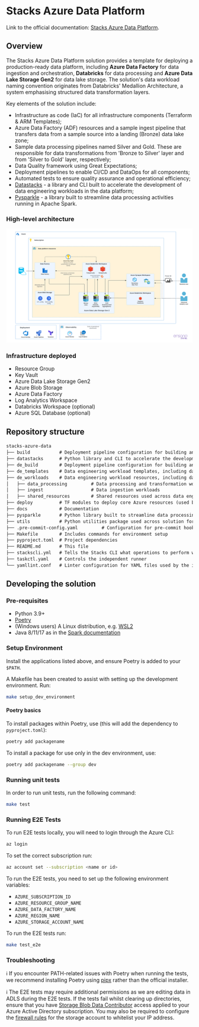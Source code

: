 # Stacks Azure Data Platform

Link to the official documentation:
[Stacks Azure Data Platform](https://stacks.amido.com/docs/workloads/azure/data/intro_data_azure).

## Overview

The Stacks Azure Data Platform solution provides a template for deploying a production-ready data
platform, including **Azure Data Factory** for data ingestion and orchestration, **Databricks** for
data processing and **Azure Data Lake Storage Gen2** for data lake storage. The solution's data
workload naming convention originates from Databricks' Medallion Architecture, a system emphasising
structured data transformation layers.

Key elements of the solution include:

* Infrastructure as code (IaC) for all infrastructure components (Terraform & ARM Templates);
* Azure Data Factory (ADF) resources and a sample ingest pipeline that transfers data from a sample
source into a landing (Bronze) data lake zone;
* Sample data processing pipelines named Silver and Gold. These are responsible for data transformations from
'Bronze to Silver' layer and from 'Silver to Gold' layer, respectively;
* Data Quality framework using Great Expectations;
* Deployment pipelines to enable CI/CD and DataOps for all components;
* Automated tests to ensure quality assurance and operational efficiency;
* [Datastacks](datastacks/README.md) - a library and CLI built to accelerate the development of data engineering
workloads in the data platform;
* [Pysparkle](pysparkle/README.md) - a library built to streamline data processing activities running in Apache Spark.

### High-level architecture

![High-level architecture.png](docs/workloads/azure/data/images/Stacks_Azure_Data_Platform-HLD.png)

### Infrastructure deployed

* Resource Group
* Key Vault
* Azure Data Lake Storage Gen2
* Azure Blob Storage
* Azure Data Factory
* Log Analytics Workspace
* Databricks Workspace (optional)
* Azure SQL Database (optional)

## Repository structure

```md
stacks-azure-data
├── build           # Deployment pipeline configuration for building and deploying the core infrastructure
├── datastacks      # Python library and CLI to accelerate the development of data engineering workloads
├── de_build        # Deployment pipeline configuration for building and deploying data engineering resources
├── de_templates    # Data engineering workload templates, including data pipelines, tests and deployment configuration
├── de_workloads    # Data engineering workload resources, including data pipelines, tests and deployment configuration
│   ├── data_processing         # Data processing and transformation workloads
│   ├── ingest                  # Data ingestion workloads
│   ├── shared_resources        # Shared resources used across data engineering workloads
├── deploy          # TF modules to deploy core Azure resources (used by `build` directory)
├── docs            # Documentation
├── pysparkle       # Python library built to streamline data processing; packaged and uploaded to DBFS
├── utils           # Python utilities package used across solution for local testing
├── .pre-commit-config.yaml         # Configuration for pre-commit hooks
├── Makefile        # Includes commands for environment setup
├── pyproject.toml  # Project dependencies
├── README.md       # This file
├── stackscli.yml   # Tells the Stacks CLI what operations to perform when the project is scaffolded
├── taskctl.yaml    # Controls the independent runner
└── yamllint.conf   # Linter configuration for YAML files used by the independent runner
```

## Developing the solution

### Pre-requisites

* Python 3.9+
* [Poetry](https://python-poetry.org/docs/)
* (Windows users) A Linux distribution, e.g. [WSL2](https://docs.microsoft.com/en-us/windows/wsl/install)
* Java 8/11/17 as in the [Spark documentation](https://spark.apache.org/docs/latest/)

### Setup Environment

Install the applications listed above, and ensure Poetry is added to your `$PATH`.

A Makefile has been created to assist with setting up the development environment. Run:

```bash
make setup_dev_environment
```

#### Poetry basics
To install packages within Poetry, use (this will add the dependency to `pyproject.toml`):

```bash
poetry add packagename
```

To install a package for use only in the dev environment, use:

```bash
poetry add packagename --group dev
```

### Running unit tests

In order to run unit tests, run the following command:

```bash
make test
```

### Running E2E Tests

To run E2E tests locally, you will need to login through the Azure CLI:

```bash
az login
```

To set the correct subscription run:

```bash
az account set --subscription <name or id>
```

To run the E2E tests, you need to set up the following environment variables:

- `AZURE_SUBSCRIPTION_ID`
- `AZURE_RESOURCE_GROUP_NAME`
- `AZURE_DATA_FACTORY_NAME`
- `AZURE_REGION_NAME`
- `AZURE_STORAGE_ACCOUNT_NAME`

To run the E2E tests run:

```bash
make test_e2e
```

### Troubleshooting

ℹ️ If you encounter PATH-related issues with Poetry when running the tests, we recommend installing Poetry using
[pipx](https://python-poetry.org/docs/#installing-with-pipx) rather than the official installer.

ℹ️ The E2E tests may require additional permissions as we are editing data in ADLS during the E2E tests. If the tests fail
whilst clearing up directories, ensure that you have [Storage Blob Data Contributor](https://learn.microsoft.com/en-us/azure/role-based-access-control/built-in-roles#storage-blob-data-contributor) access applied to your Azure Active Directory subscription. You may also be required to configure the [firewall rules](https://learn.microsoft.com/en-us/azure/storage/common/storage-network-security) for the storage account to whitelist your IP address.
